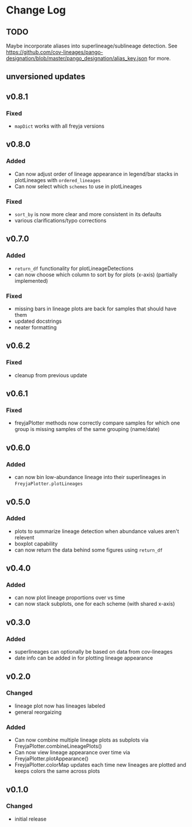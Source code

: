 # Change Log

## TODO
Maybe incorporate aliases into superlineage/sublineage detection. See https://github.com/cov-lineages/pango-designation/blob/master/pango_designation/alias_key.json for more.

## unversioned updates

## v0.8.1
### Fixed
* `mapDict` works with all freyja versions

## v0.8.0
### Added
* Can now adjust order of lineage appearance in legend/bar stacks in plotLineages with `ordered_lineages`
* Can now select which `schemes` to use in plotLineages
### Fixed
* `sort_by` is now more clear and more consistent in its defaults
* various clarifications/typo corrections

## v0.7.0
### Added
* `return_df` functionality for plotLineageDetections
* can now choose which column to sort by for plots (x-axis) (partially implemented)
### Fixed
* missing bars in lineage plots are back for samples that should have them
* updated docstrings
* neater formatting

## v0.6.2
### Fixed
* cleanup from previous update

## v0.6.1
### Fixed
* freyjaPlotter methods now correctly compare samples for which one group is missing samples of the same grouping (name/date)

## v0.6.0
### Added
* can now bin low-abundance lineage into their superlineages in `FreyjaPlotter.plotLineages`

## v0.5.0
### Added
* plots to summarize lineage detection when abundance values aren't relevent
* boxplot capability
* can now return the data behind some figures using `return_df`

## v0.4.0
### Added
* can now plot lineage proportions over vs time
* can now stack subplots, one for each scheme (with shared x-axis)

## v0.3.0
### Added
* superlineages can optionally be based on data from cov-lineages
* date info can be added in for plotting lineage appearance

## v0.2.0
### Changed
* lineage plot now has lineages labeled
* general reorgaizing
### Added
* Can now combine multiple lineage plots as subplots via FreyjaPlotter.combineLineagePlots()
* Can now view lineage appearance over time via FreyjaPlotter.plotAppearance()
* FreyjaPlotter.colorMap updates each time new lineages are plotted and keeps colors the same across plots

## v0.1.0
### Changed
* initial release
